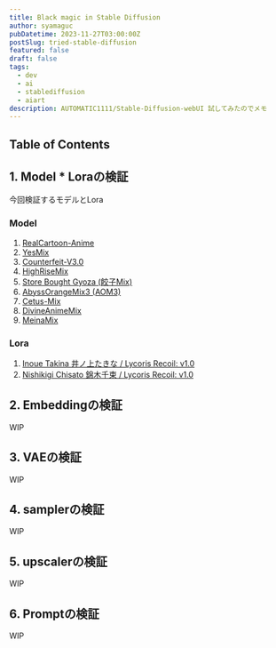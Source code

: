 ```yaml
---
title: Black magic in Stable Diffusion
author: syamaguc
pubDatetime: 2023-11-27T03:00:00Z
postSlug: tried-stable-diffusion
featured: false
draft: false
tags:
  - dev
  - ai
  - stablediffusion
  - aiart
description: AUTOMATIC1111/Stable-Diffusion-webUI 試してみたのでメモ
---
```


## Table of Contents

## 1. Model \* Loraの検証

今回検証するモデルとLora

### Model

1. [RealCartoon-Anime](https://civitai.com/models/96629/realcartoon-anime)
1. [YesMix](https://civitai.com/models/9139/checkpointyesmix)
1. [Counterfeit-V3.0](https://civitai.com/models/4468/counterfeit-v30)
1. [HighRiseMix](https://civitai.com/models/7443/highrisemix)
1. [Store Bought Gyoza (餃子Mix)](https://civitai.com/models/14734?modelVersionId=64377)
1. [AbyssOrangeMix3 (AOM3)](https://civitai.com/models/9942?modelVersionId=11814)
1. [Cetus-Mix](https://civitai.com/models/6755?modelVersionId=36936)
1. [DivineAnimeMix](https://civitai.com/models/95587?modelVersionId=180448)
1. [MeinaMix](MeinaMix)

### Lora

1. [Inoue Takina 井ノ上たきな / Lycoris Recoil: v1.0](https://civitai.com/models/235188/inoue-takina-lycoris-recoil)
1. [Nishikigi Chisato 錦木千束 / Lycoris Recoil: v1.0](https://civitai.com/models/235178/nishikigi-chisato-lycoris-recoil)

## 2. Embeddingの検証

WIP

## 3. VAEの検証

WIP

## 4. samplerの検証

WIP

## 5. upscalerの検証

WIP

## 6. Promptの検証

WIP
